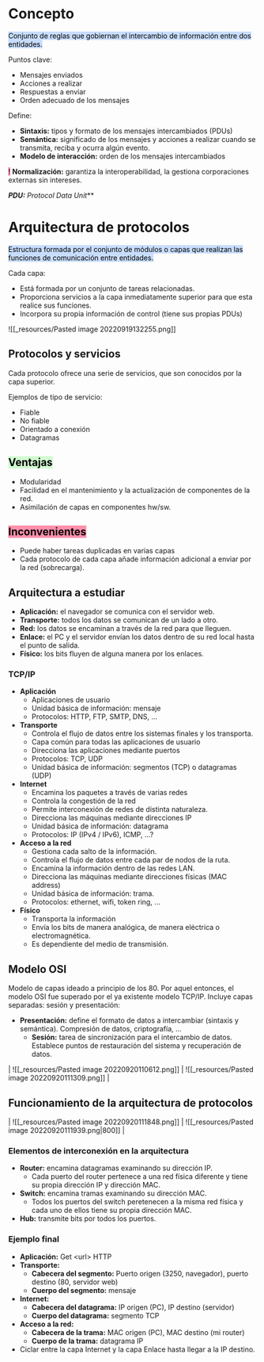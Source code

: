 # Concepto
<mark style="background: #ADCCFFA6;">Conjunto de reglas que gobiernan el intercambio de información entre dos entidades.</mark>

Puntos clave:
- Mensajes enviados
- Acciones a realizar
- Respuestas a enviar
- Orden adecuado de los mensajes

Define:
- **Sintaxis:** tipos y formato de los mensajes intercambiados (PDUs)
- **Semántica:** significado de los mensajes y acciones a realizar cuando se transmita, reciba y ocurra algún evento.
- **Modelo de interacción:** orden de los mensajes intercambiados

<mark style="background: #FF5582A6;">!</mark> **Normalización:** garantiza la interoperabilidad, la gestiona corporaciones externas sin intereses.

***PDU:** Protocol Data Unit***

# Arquitectura de protocolos
<mark style="background: #ADCCFFA6;">Estructura formada por el conjunto de módulos o capas que realizan las funciones de comunicación entre entidades.</mark>

Cada capa:
- Está formada por un conjunto de tareas relacionadas.
- Proporciona servicios a la capa inmediatamente superior para que esta realice sus funciones.
- Incorpora su propia información de control (tiene sus propias PDUs)

![[_resources/Pasted image 20220919132255.png]]

## Protocolos y servicios
Cada protocolo ofrece una serie de servicios, que son conocidos por la capa superior.

Ejemplos de tipo de servicio:
- Fiable
- No fiable
- Orientado a conexión
- Datagramas

## <mark style="background: #BBFABBA6;">Ventajas</mark>
- Modularidad
- Facilidad en el mantenimiento y la actualización de componentes de la red.
- Asimilación de capas en componentes hw/sw.

## <mark style="background: #FF5582A6;">Inconvenientes</mark>
- Puede haber tareas duplicadas en varias capas
- Cada protocolo de cada capa añade información adicional a enviar por la red (sobrecarga).

## Arquitectura a estudiar
- **Aplicación:** el navegador se comunica con el servidor web.
- **Transporte:** todos los datos se comunican de un lado a otro.
- **Red:** los datos se encaminan a través de la red para que lleguen.
- **Enlace:** el PC y el servidor envían los datos dentro de su red local hasta el punto de salida.
- **Físico:** los bits fluyen de alguna manera por los enlaces.

### TCP/IP
- **Aplicación**
	- Aplicaciones de usuario
	- Unidad básica de información: mensaje
	- Protocolos: HTTP, FTP, SMTP, DNS, ...
- **Transporte**
	- Controla el flujo de datos entre los sistemas finales y los transporta.
	- Capa común para todas las aplicaciones de usuario
	- Direcciona las aplicaciones mediante puertos
	- Protocolos: TCP, UDP
	- Unidad básica de información: segmentos (TCP) o datagramas (UDP)
- **Internet**
	- Encamina los paquetes a través de varias redes
	- Controla la congestión de la red
	- Permite interconexión de redes de distinta naturaleza.
	- Direcciona las máquinas mediante direcciones IP
	- Unidad básica de información: datagrama
	- Protocolos: IP (IPv4 / IPv6), ICMP, ...?
- **Acceso a la red**
	- Gestiona cada salto de la información.
	- Controla el flujo de datos entre cada par de nodos de la ruta.
	- Encamina la información dentro de las redes LAN.
	- Direcciona las máquinas mediante direcciones físicas (MAC address)
	- Unidad básica de información: trama.
	- Protocolos: ethernet, wifi, token ring, ...
- **Físico**
	- Transporta la información
	- Envía los bits de manera analógica, de manera eléctrica o electromagnética.
	- Es dependiente del medio de transmisión.

## Modelo OSI
Modelo de capas ideado a principio de los 80. Por aquel entonces, el modelo OSI fue superado por el ya existente modelo TCP/IP.
Incluye capas separadas: sesión y presentación:
- **Presentación:** define el formato de datos a intercambiar (sintaxis y semántica). Compresión de datos, criptografía, ...
	- **Sesión:** tarea de sincronización para el intercambio de datos.  Establece puntos de restauración del sistema y recuperación de datos.

| ![[_resources/Pasted image 20220920110612.png]] | ![[_resources/Pasted image 20220920111309.png]] |


## Funcionamiento de la arquitectura de protocolos
| ![[_resources/Pasted image 20220920111848.png]] \| ![[_resources/Pasted image 20220920111939.png\|800]] |

### Elementos de interconexión en la arquitectura
- **Router:** encamina datagramas examinando su dirección IP.
	- Cada puerto del router pertenece a una red física diferente y tiene su propia dirección IP  y dirección MAC.
- **Switch:** encamina tramas examinando su dirección MAC.
	- Todos los puertos del switch peretenecen a la misma red física y cada uno de ellos tiene su propia dirección MAC.
- **Hub:** transmite bits por todos los puertos.

### Ejemplo final
- **Aplicación:** Get \<url\> HTTP
- **Transporte:**
	- **Cabecera del segmento:** Puerto origen (3250, navegador), puerto destino (80, servidor web)
	- **Cuerpo del segmento:** mensaje
- **Internet:**
	- **Cabecera del datagrama:** IP origen (PC), IP destino (servidor)
	- **Cuerpo del datagrama:** segmento TCP
- **Acceso a la red:** 
	- **Cabecera de la trama:** MAC origen (PC), MAC destino (mi router)
	- **Cuerpo de la trama:** datagrama IP
- Ciclar entre la capa Internet y la capa Enlace hasta llegar a la IP destino.
